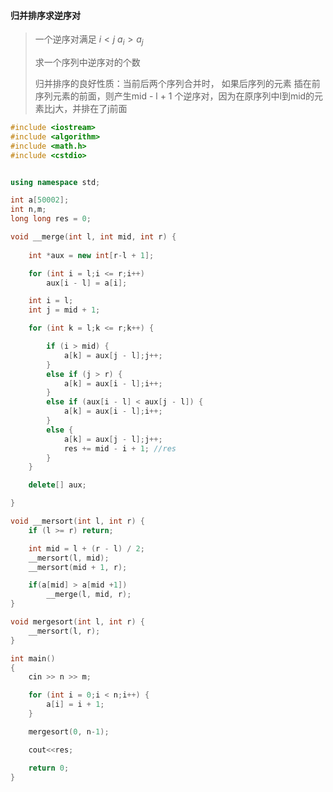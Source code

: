 #### 归并排序求逆序对

> 一个逆序对满足 $i<j$   $a_i > a_j$
>
> 求一个序列中逆序对的个数
>
> 归并排序的良好性质：当前后两个序列合并时， 如果后序列的元素 插在前序列元素的前面，则产生mid - l + 1 个逆序对，因为在原序列中l到mid的元素比j大，并排在了j前面





~~~c++
#include <iostream>
#include <algorithm>
#include <math.h>
#include <cstdio>


using namespace std;

int a[50002];
int n,m;
long long res = 0;

void __merge(int l, int mid, int r) {
	
	int *aux = new int[r-l + 1];

	for (int i = l;i <= r;i++)
		aux[i - l] = a[i];

	int i = l;
	int j = mid + 1;

	for (int k = l;k <= r;k++) {

		if (i > mid) {
			a[k] = aux[j - l];j++;
		}
		else if (j > r) {
			a[k] = aux[i - l];i++;
		}
		else if (aux[i - l] < aux[j - l]) {
			a[k] = aux[i - l];i++;
		}
		else {
			a[k] = aux[j - l];j++;
			res += mid - i + 1; //res
		}
	}

	delete[] aux;

}

void __mersort(int l, int r) {
	if (l >= r) return;

	int mid = l + (r - l) / 2;
	__mersort(l, mid);
	__mersort(mid + 1, r);

	if(a[mid] > a[mid +1])
		__merge(l, mid, r);
}

void mergesort(int l, int r) {
	__mersort(l, r);
}

int main()
{	
	cin >> n >> m;

	for (int i = 0;i < n;i++) {
		a[i] = i + 1;
	}

	mergesort(0, n-1);

	cout<<res;

	return 0;
}

~~~


